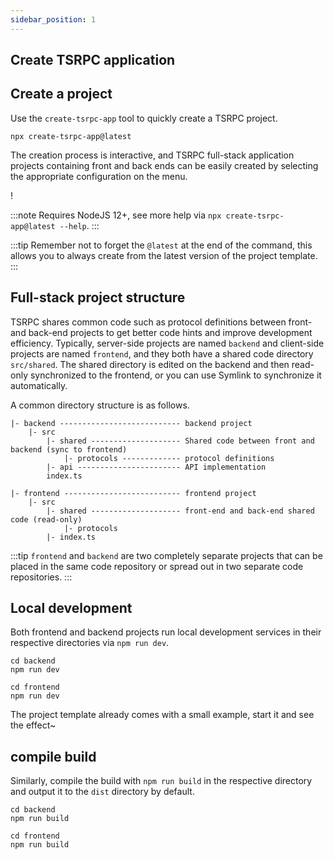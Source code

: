 ```yaml
---
sidebar_position: 1
---
```


## Create TSRPC application

## Create a project

Use the `create-tsrpc-app` tool to quickly create a TSRPC project.

```shell
npx create-tsrpc-app@latest
```

The creation process is interactive, and TSRPC full-stack application projects containing front and back ends can be easily created by selecting the appropriate configuration on the menu.

! [](assets/create-tsrpc-app.gif)

:::note
Requires NodeJS 12+, see more help via `npx create-tsrpc-app@latest --help`.
:::

:::tip
Remember not to forget the `@latest` at the end of the command, this allows you to always create from the latest version of the project template.
:::

## Full-stack project structure

TSRPC shares common code such as protocol definitions between front- and back-end projects to get better code hints and improve development efficiency.
Typically, server-side projects are named `backend` and client-side projects are named `frontend`, and they both have a shared code directory `src/shared`. The shared directory is edited on the backend and then read-only synchronized to the frontend, or you can use Symlink to synchronize it automatically.

A common directory structure is as follows.

```
|- backend --------------------------- backend project
    |- src
        |- shared -------------------- Shared code between front and backend (sync to frontend)
            |- protocols ------------- protocol definitions
        |- api ----------------------- API implementation
        index.ts

|- frontend -------------------------- frontend project
    |- src
        |- shared -------------------- front-end and back-end shared code (read-only)
            |- protocols
        |- index.ts
```

:::tip
`frontend` and `backend` are two completely separate projects that can be placed in the same code repository or spread out in two separate code repositories.
:::

## Local development

Both frontend and backend projects run local development services in their respective directories via `npm run dev`.

```shell
cd backend
npm run dev
```

```shell
cd frontend
npm run dev
```

The project template already comes with a small example, start it and see the effect~

## compile build

Similarly, compile the build with `npm run build` in the respective directory and output it to the `dist` directory by default.

```shell
cd backend
npm run build
```

```shell
cd frontend
npm run build
```
